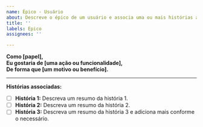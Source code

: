 ```yaml
---
name: Épico - Usuário
about: Descreve o épico de um usuário e associa uma ou mais histórias a ele
title: ''
labels: Epico
assignees: ''

---
```


**Como [papel],**  
**Eu gostaria de [uma ação ou funcionalidade],**  
**De forma que [um motivo ou benefício].**  

---

**Histórias associadas:**

- [ ] **História 1:** Descreva um resumo da história 1.
- [ ] **História 2:** Descreva um resumo da história 2.
- [ ] **História 3:** Descreva um resumo da história 3 e adiciona mais conforme o necessário.